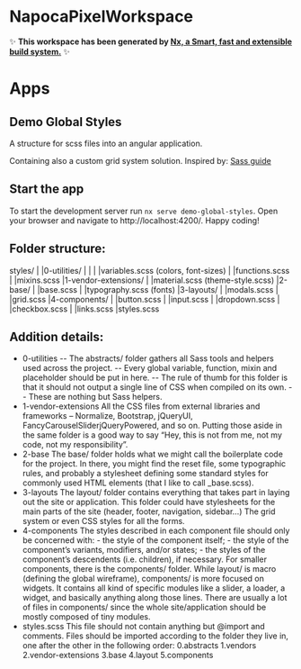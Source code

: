 # NapocaPixelWorkspace

✨ **This workspace has been generated by [Nx, a Smart, fast and extensible build system.](https://nx.dev)** ✨

# Apps

## Demo Global Styles

A structure for scss files into an angular application.

Containing also a custom grid system solution.
Inspired by: [Sass guide](https://sass-guidelin.es/#architecture)

## Start the app

To start the development server run `nx serve demo-global-styles`. Open your browser and navigate to http://localhost:4200/. Happy coding!

## Folder structure:
styles/
|
|0-utilities/
|	|
| 	|variables.scss (colors, font-sizes)
|	|functions.scss
|	|mixins.scss
|1-vendor-extensions/
|	|material.scss (theme-style.scss)
|2-base/
|	|base.scss
|	|typography.scss (fonts)
|3-layouts/
|	|modals.scss
|	|grid.scss
|4-components/
|	|button.scss
| 	|input.scss
| 	|dropdown.scss
| 	|checkbox.scss
| 	|links.scss
|styles.scss

## Addition details:

- 0-utilities
-- The abstracts/ folder gathers all Sass tools and helpers used across the project. 
-- Every global variable, function, mixin and placeholder should be put in here.
-- The rule of thumb for this folder is that it should not output a single line of CSS when compiled on its own. 
-- These are nothing but Sass helpers.
- 1-vendor-extensions
	All the CSS files from external libraries and frameworks – Normalize, Bootstrap, jQueryUI, FancyCarouselSliderjQueryPowered, and so on.
	Putting those aside in the same folder is a good way to say “Hey, this is not from me, not my code, not my responsibility”.
- 2-base
	The base/ folder holds what we might call the boilerplate code for the project.
	In there, you might find the reset file, some typographic rules, and probably a stylesheet defining some standard styles for commonly used HTML elements (that I like to call _base.scss).
- 3-layouts
	The layout/ folder contains everything that takes part in laying out the site or application. 
	This folder could have stylesheets for the main parts of the site (header, footer, navigation, sidebar…)
	The grid system or even CSS styles for all the forms.
- 4-components
	The styles described in each component file should only be concerned with:
		- the style of the component itself;
		- the style of the component’s variants, modifiers, and/or states;
		- the styles of the component’s descendents (i.e. children), if necessary.
	For smaller components, there is the components/ folder.
	While layout/ is macro (defining the global wireframe), components/ is more focused on widgets.
	It contains all kind of specific modules like a slider, a loader, a widget, and basically anything along those lines.
	There are usually a lot of files in components/ since the whole site/application should be mostly composed of tiny modules.
- styles.scss
	This file should not contain anything but @import and comments.
	Files should be imported according to the folder they live in, one after the other in the following order: 
		0.abstracts
		1.vendors
		2.vendor-extensions
		3.base
		4.layout
		5.components
